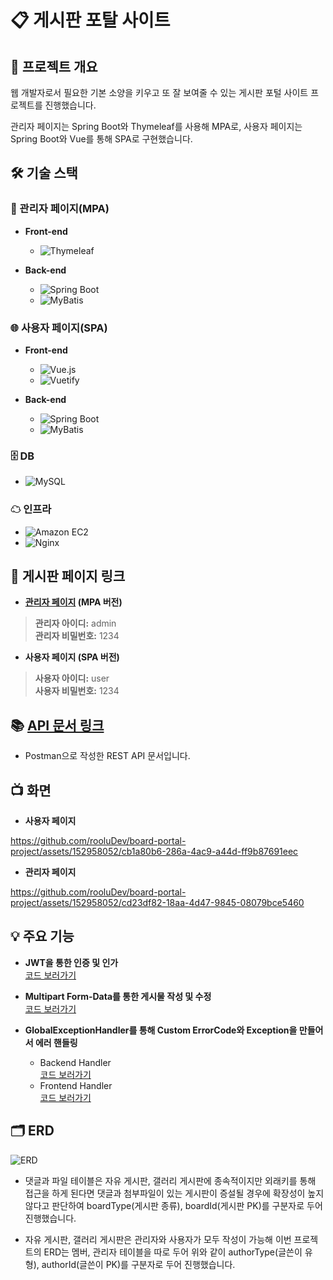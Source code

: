 # 📋 게시판 포탈 사이트

## 📝 프로젝트 개요
웹 개발자로서 필요한 기본 소양을 키우고 또 잘 보여줄 수 있는 게시판 포털 사이트 프로젝트를 진행했습니다.

관리자 페이지는 Spring Boot와 Thymeleaf를 사용해 MPA로, 사용자 페이지는 Spring Boot와 Vue를 통해 SPA로 구현했습니다.

## 🛠 기술 스택
### 🔧 관리자 페이지(MPA)
  * **Front-end**
    * ![Thymeleaf](https://img.shields.io/badge/thymeleaf-005F0F?style=for-the-badge&logo=thymeleaf&logoColor=white)

  * **Back-end**
    * ![Spring Boot](https://img.shields.io/badge/springboot-6DB33F?style=for-the-badge&logo=springboot&logoColor=white)
    * ![MyBatis](https://img.shields.io/badge/MyBatis-000000?style=for-the-badge&logo=MyBatis&logoColor=white)

### 🌐 사용자 페이지(SPA)
  * **Front-end**
    * ![Vue.js](https://img.shields.io/badge/vue.js-4FC08D?style=for-the-badge&logo=vue.js&logoColor=white)
    * ![Vuetify](https://img.shields.io/badge/vuetify-1867C0?style=for-the-badge&logo=vuetify&logoColor=white)

  * **Back-end**
    * ![Spring Boot](https://img.shields.io/badge/springboot-6DB33F?style=for-the-badge&logo=springboot&logoColor=white)
    * ![MyBatis](https://img.shields.io/badge/MyBatis-000000?style=for-the-badge&logo=MyBatis&logoColor=white)

### 🗄 DB
  * ![MySQL](https://img.shields.io/badge/mysql-4479A1?style=for-the-badge&logo=mysql&logoColor=white)

### ☁ 인프라
  * ![Amazon EC2](https://img.shields.io/badge/amazonec2-FF9900?style=for-the-badge&logo=amazonec2&logoColor=white)
  * ![Nginx](https://img.shields.io/badge/nginx-009639?style=for-the-badge&logo=nginx&logoColor=white)

## 🔗 게시판 페이지 링크
+ **[관리자 페이지](http://3.35.111.101:8080/login) (MPA 버전)**
 
> **관리자 아이디:** admin  
> **관리자 비밀번호:** 1234
 
+ **사용자 페이지 (SPA 버전)**

> **사용자 아이디:** user  
> **사용자 비밀번호:** 1234

## 📚 [API 문서 링크](https://documenter.getpostman.com/view/32925626/2sA3JRXyGT)

+ Postman으로 작성한 REST API 문서입니다.

## 📺 화면
+ **사용자 페이지**

https://github.com/rooluDev/board-portal-project/assets/152958052/cb1a80b6-286a-4ac9-a44d-ff9b87691eec

+ **관리자 페이지**

https://github.com/rooluDev/board-portal-project/assets/152958052/cd23df82-18aa-4d47-9845-08079bce5460




## 💡 주요 기능
+ **JWT을 통한 인증 및 인가**  
  [코드 보러가기](https://github.com/rooluDev/board-portal-project/blob/main/user-page/backend/src/main/java/com/user/backend/jwt/JwtProvider.java#L22)

+ **Multipart Form-Data를 통한 게시물 작성 및 수정**  
  [코드 보러가기](https://github.com/rooluDev/board-portal-project/blob/main/user-page/backend/src/main/java/com/user/backend/controller/GalleryBoardController.java#L143)

+ **GlobalExceptionHandler를 통해 Custom ErrorCode와 Exception을 만들어서 에러 핸들링**
  * Backend Handler  
    [코드 보러가기](https://github.com/rooluDev/board-portal-project/blob/main/user-page/backend/src/main/java/com/user/backend/common/exception/handler/GlobalExceptionHandler.java)
  * Frontend Handler  
    [코드 보러가기](https://github.com/rooluDev/board-portal-project/blob/main/user-page/frontend/src/error/index.js)

## 🗂 ERD
![ERD](https://github.com/rooluDev/board-portal-project/assets/152958052/a2754673-1a6c-4915-85d6-b30e3e180a89)

+ 댓글과 파일 테이블은 자유 게시판, 갤러리 게시판에 종속적이지만 외래키를 통해 접근을 하게 된다면 댓글과 첨부파일이 있는 게시판이 증설될 경우에 확장성이 높지 않다고 판단하여 boardType(게시판 종류), boardId(게시판 PK)를 구분자로 두어 진행했습니다.

+ 자유 게시판, 갤러리 게시판은 관리자와 사용자가 모두 작성이 가능해 이번 프로젝트의 ERD는 멤버, 관리자 테이블을 따로 두어 위와 같이 authorType(글쓴이 유형), authorId(글쓴이 PK)를 구분자로 두어 진행했습니다.
